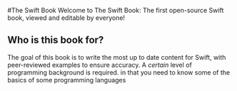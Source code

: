 
#The Swift Book
Welcome to The Swift Book: The first open-source Swift book, viewed and editable by everyone!

## Who is this book for?
The goal of this book is to write the most up to date content for Swift, with peer-reviewed examples to ensure accuracy. A *certain* level of programming background is required. in that you need to know some of the basics of some programming languages






